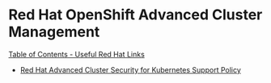 # Red Hat OpenShift Advanced Cluster Management

[Table of Contents - Useful Red Hat Links](https://github.com/pslucas0212/UsefulRedHatLinks)

- [Red Hat Advanced Cluster Security for Kubernetes Support Policy](https://access.redhat.com/support/policy/updates/rhacs)
